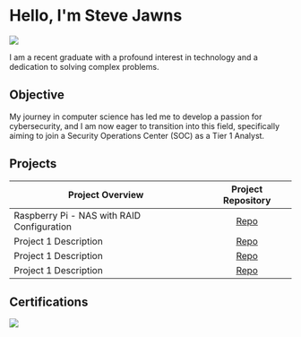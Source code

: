 # Hello, I'm Steve Jawns
<a href="https://www.linkedin.com/in/stephen-clarke-293324240/"><img src="https://img.shields.io/badge/-LinkedIn-0072b1?&style=for-the-badge&logo=linkedin&logoColor=white" /></a>



I am a recent graduate with a profound interest in technology and a dedication to solving complex problems.

## Objective


My journey in computer science has led me to develop a passion for cybersecurity, and I am now eager to transition into this field, specifically aiming to join a Security Operations Center (SOC) as a Tier 1 Analyst.

## Projects

| Project Overview                                     | Project Repository         |
|-----------------------------------------------|----------------------------|
| Raspberry Pi - NAS with RAID Configuration        | <center><a href="https://google.com">Repo</a></center>|
| Project 1 Description        | <center><a href="https://google.com">Repo</a></center>|
| Project 1 Description        | <center><a href="https://google.com">Repo</a></center>|
| Project 1 Description        | <center><a href="https://google.com">Repo</a></center>|



## Certifications

<div>
<img src="https://img.shields.io/badge/-Security%2B-FF0000?&style=for-the-badge&logo=CompTIA&logoColor=white" />

</div>


